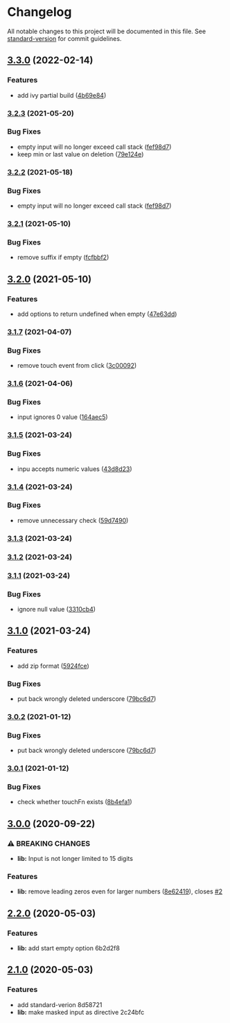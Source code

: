 # Changelog

All notable changes to this project will be documented in this file. See [standard-version](https://github.com/conventional-changelog/standard-version) for commit guidelines.

## [3.3.0](https://github.com/stumpam/ngx-masked-input/compare/v3.2.3...v3.3.0) (2022-02-14)


### Features

* add ivy partial build ([4b69e84](https://github.com/stumpam/ngx-masked-input/commit/4b69e846093b4ea3bf565c7e69e2954889060c33))

### [3.2.3](https://github.com/stumpam/ngx-masked-input/compare/v3.2.1...v3.2.3) (2021-05-20)


### Bug Fixes

* empty input will no longer exceed call stack ([fef98d7](https://github.com/stumpam/ngx-masked-input/commit/fef98d768177406ea82665d91c506ab80677aded))
* keep min or last value on deletion ([79e124e](https://github.com/stumpam/ngx-masked-input/commit/79e124e15da3d0af357444c9501a1cfe22beddf0))

### [3.2.2](https://github.com/stumpam/ngx-masked-input/compare/v3.2.1...v3.2.2) (2021-05-18)


### Bug Fixes

* empty input will no longer exceed call stack ([fef98d7](https://github.com/stumpam/ngx-masked-input/commit/fef98d768177406ea82665d91c506ab80677aded))

### [3.2.1](https://github.com/stumpam/ngx-masked-input/compare/v3.2.0...v3.2.1) (2021-05-10)


### Bug Fixes

* remove suffix if empty ([fcfbbf2](https://github.com/stumpam/ngx-masked-input/commit/fcfbbf2bb89eec4f6059a12ab725c38ee5afafc3))

## [3.2.0](https://github.com/stumpam/ngx-masked-input/compare/v3.1.7...v3.2.0) (2021-05-10)


### Features

* add options to return undefined when empty ([47e63dd](https://github.com/stumpam/ngx-masked-input/commit/47e63dd0ea887683119315f2286e3a4cb74389a3))

### [3.1.7](https://github.com/stumpam/ngx-masked-input/compare/v3.1.6...v3.1.7) (2021-04-07)


### Bug Fixes

* remove touch event from click ([3c00092](https://github.com/stumpam/ngx-masked-input/commit/3c000923dc15f3afd5bf89632dc38690c5b42cbe))

### [3.1.6](https://github.com/stumpam/ngx-masked-input/compare/v3.1.5...v3.1.6) (2021-04-06)


### Bug Fixes

* input ignores 0 value ([164aec5](https://github.com/stumpam/ngx-masked-input/commit/164aec5d025b5be3f857d54ca2a7c24c19e3f36a))

### [3.1.5](https://github.com/stumpam/ngx-masked-input/compare/v3.1.4-build...v3.1.5) (2021-03-24)


### Bug Fixes

* inpu accepts numeric values ([43d8d23](https://github.com/stumpam/ngx-masked-input/commit/43d8d2370e49e48f5e3e7e49c01f98941e8cd694))

### [3.1.4](https://github.com/stumpam/ngx-masked-input/compare/v3.1.3...v3.1.4) (2021-03-24)


### Bug Fixes

* remove unnecessary check ([59d7490](https://github.com/stumpam/ngx-masked-input/commit/59d749039a071e606e3c3fb021b6197974cf689e))

### [3.1.3](https://github.com/stumpam/ngx-masked-input/compare/v3.1.2...v3.1.3) (2021-03-24)

### [3.1.2](https://github.com/stumpam/ngx-masked-input/compare/v3.1.1...v3.1.2) (2021-03-24)

### [3.1.1](https://github.com/stumpam/ngx-masked-input/compare/v3.1.0...v3.1.1) (2021-03-24)


### Bug Fixes

* ignore null value ([3310cb4](https://github.com/stumpam/ngx-masked-input/commit/3310cb4fecf0ee5ba637afad676c4d5352e7f7fd))

## [3.1.0](https://github.com/stumpam/ngx-masked-input/compare/v3.0.1...v3.1.0) (2021-03-24)


### Features

* add zip format ([5924fce](https://github.com/stumpam/ngx-masked-input/commit/5924fce20d15a97c23dcb6e0aefaa6990a10cd36))


### Bug Fixes

* put back wrongly deleted underscore ([79bc6d7](https://github.com/stumpam/ngx-masked-input/commit/79bc6d70dc2aa3d82dacee3b654309bb52aeb60a))

### [3.0.2](https://github.com/stumpam/ngx-masked-input/compare/v3.0.1...v3.0.2) (2021-01-12)


### Bug Fixes

* put back wrongly deleted underscore ([79bc6d7](https://github.com/stumpam/ngx-masked-input/commit/79bc6d70dc2aa3d82dacee3b654309bb52aeb60a))

### [3.0.1](https://github.com/stumpam/ngx-masked-input/compare/v3.0.0...v3.0.1) (2021-01-12)


### Bug Fixes

* check whether touchFn exists ([8b4efa1](https://github.com/stumpam/ngx-masked-input/commit/8b4efa13d5f0f46f09106296a634ce98a00126c3))

## [3.0.0](https://github.com/stumpam/ngx-masked-input/compare/v2.2.0...v3.0.0) (2020-09-22)


### ⚠ BREAKING CHANGES

* **lib:** Input is not longer limited to 15 digits

### Features

* **lib:** remove leading zeros even for larger numbers ([8e62419](https://github.com/stumpam/ngx-masked-input/commit/8e62419fed20534e5027bab214ecc74a16de7966)), closes [#2](https://github.com/stumpam/ngx-masked-input/issues/2)

## [2.2.0](///compare/v2.1.0...v2.2.0) (2020-05-03)


### Features

* **lib:** add start empty option 6b2d2f8

## [2.1.0](///compare/v1.1.0...v2.1.0) (2020-05-03)


### Features

* add standard-verion 8d58721
* **lib:** make masked input as directive 2c24bfc
